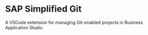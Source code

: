 # SAP Simplified Git
A VSCode extension for managing Git-enabled projects in Business Application Studio.
